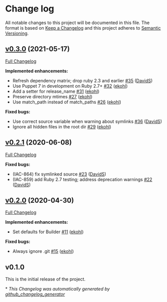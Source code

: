 # Change log

All notable changes to this project will be documented in this file. The format is based on [Keep a Changelog](http://keepachangelog.com/en/1.0.0/) and this project adheres to [Semantic Versioning](http://semver.org).


## [v0.3.0](https://github.com/puppetlabs/puppet-modulebuilder/tree/v0.3.0) (2021-05-17)

[Full Changelog](https://github.com/puppetlabs/puppet-modulebuilder/compare/v0.2.1...v0.3.0)

**Implemented enhancements:**

- Refresh dependency matrix; drop ruby 2.3 and earlier [\#35](https://github.com/puppetlabs/puppet-modulebuilder/pull/35) ([DavidS](https://github.com/DavidS))
- Use Puppet 7 in development on Ruby 2.7+ [\#32](https://github.com/puppetlabs/puppet-modulebuilder/pull/32) ([ekohl](https://github.com/ekohl))
- Add a setter for release\_name [\#31](https://github.com/puppetlabs/puppet-modulebuilder/pull/31) ([ekohl](https://github.com/ekohl))
- Preserve directory mtimes [\#27](https://github.com/puppetlabs/puppet-modulebuilder/pull/27) ([ekohl](https://github.com/ekohl))
- Use match\_path instead of match\_paths [\#26](https://github.com/puppetlabs/puppet-modulebuilder/pull/26) ([ekohl](https://github.com/ekohl))

**Fixed bugs:**

- Use correct source variable when warning about symlinks [\#36](https://github.com/puppetlabs/puppet-modulebuilder/pull/36) ([DavidS](https://github.com/DavidS))
- Ignore all hidden files in the root dir [\#29](https://github.com/puppetlabs/puppet-modulebuilder/pull/29) ([ekohl](https://github.com/ekohl))

## [v0.2.1](https://github.com/puppetlabs/puppet-modulebuilder/tree/v0.2.1) (2020-06-08)

[Full Changelog](https://github.com/puppetlabs/puppet-modulebuilder/compare/v0.2.0...v0.2.1)

**Fixed bugs:**

- \(IAC-864\) fix symlinked source [\#23](https://github.com/puppetlabs/puppet-modulebuilder/pull/23) ([DavidS](https://github.com/DavidS))
- \(IAC-859\) add Ruby 2.7 testing; address deprecation warnings [\#22](https://github.com/puppetlabs/puppet-modulebuilder/pull/22) ([DavidS](https://github.com/DavidS))

## [v0.2.0](https://github.com/puppetlabs/puppet-modulebuilder/tree/v0.2.0) (2020-04-30)

[Full Changelog](https://github.com/puppetlabs/puppet-modulebuilder/compare/v0.1.0...v0.2.0)

**Implemented enhancements:**

- Set defaults for Builder [\#11](https://github.com/puppetlabs/puppet-modulebuilder/pull/11) ([ekohl](https://github.com/ekohl))

**Fixed bugs:**

- Always ignore .git [\#15](https://github.com/puppetlabs/puppet-modulebuilder/pull/15) ([ekohl](https://github.com/ekohl))

## v0.1.0

This is the initial release of the project.


\* *This Changelog was automatically generated by [github_changelog_generator](https://github.com/github-changelog-generator/github-changelog-generator)*
